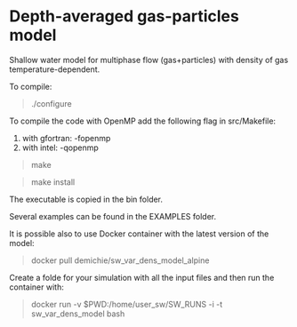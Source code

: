 # Depth-averaged gas-particles model

Shallow water model for multiphase flow (gas+particles) with density of gas temperature-dependent. 

To compile:

> ./configure

To compile the code with OpenMP add the following flag in src/Makefile:
1) with gfortran: -fopenmp
2) with intel: -qopenmp

> make

> make install


The executable is copied in the bin folder.

Several examples can be found in the EXAMPLES folder.

It is possible also to use Docker container with the latest version of the model:

> docker pull demichie/sw_var_dens_model_alpine

Create a folde for your simulation with all the input files and then run the container with:

> docker run -v $PWD:/home/user_sw/SW_RUNS -i -t sw_var_dens_model bash

